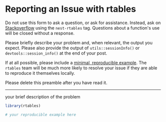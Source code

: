 # Reporting an Issue with rtables

Do not use this form to ask a question, or ask for assistance. Instead, ask on [Stackoverflow](https://stackoverflow.com/) using the `nest-rtables` tag. Questions about a function's use will be closed without a response.

Please briefly describe your problem and, when relevant, the output you expect.
Please also provide the output of `utils::sessionInfo()` or
`devtools::session_info()` at the end of your post.

If at all possible, please include a [minimal, reproducible
example](https://stackoverflow.com/questions/5963269/how-to-make-a-great-r-reproducible-example).
The `rtables` team will be much more likely to resolve your issue if they are
able to reproduce it themselves locally.

Please delete this preamble after you have read it.

---

your brief description of the problem

```r
library(rtables)

# your reproducible example here

```
